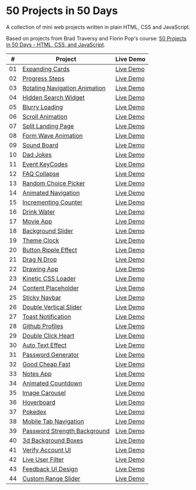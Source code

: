 # 50 Projects in 50 Days

A collection of mini web projects written in plain HTML, CSS and JavaScript.

Based on projects from Brad Traversy and Florin Pop's course: [50 Projects in 50 Days - HTML, CSS, and JavaScript](https://50projects50days.com/).

|  #  | Project                                                                                                                             | Live Demo                                              |
| :-: | ----------------------------------------------------------------------------------------------------------------------------------- | ------------------------------------------------------ |
| 01  | [Expanding Cards](https://github.com/nietoperq/50-projects-in-50-days/tree/main/01%20Expanding%20Cards)                             | [Live Demo](https://codepen.io/nietoperq/full/GRBGrqV) |
| 02  | [Progress Steps](https://github.com/nietoperq/50-projects-in-50-days/tree/main/02%20Progress%20Steps)                               | [Live Demo](https://codepen.io/nietoperq/full/LYBrvmp) |
| 03  | [Rotating Navigation Animation](https://github.com/nietoperq/50-projects-in-50-days/tree/main/03%20Rotating%20Navigation)           | [Live Demo](https://codepen.io/nietoperq/full/ExpegBB) |
| 04  | [Hidden Search Widget](https://github.com/nietoperq/50-projects-in-50-days/tree/main/04%20Hidden%20Search%20Widget)                 | [Live Demo](https://codepen.io/nietoperq/full/wvxYKNw) |
| 05  | [Blurry Loading](https://github.com/nietoperq/50-projects-in-50-days/tree/main/05%20Blurry%20Loading)                               | [Live Demo](https://codepen.io/nietoperq/full/LYBgdwr) |
| 06  | [Scroll Animation](https://github.com/nietoperq/50-projects-in-50-days/tree/main/06%20Scroll%20Animation)                           | [Live Demo](https://codepen.io/nietoperq/full/NWBEBqB) |
| 07  | [Split Landing Page](https://github.com/nietoperq/50-projects-in-50-days/tree/main/07%20Split%20Landing%20Page)                     | [Live Demo](https://codepen.io/nietoperq/full/PoBVNBz) |
| 08  | [Form Wave Animation](https://github.com/nietoperq/50-projects-in-50-days/tree/main/08%20Form%20Wave%20Animation)                   | [Live Demo](https://codepen.io/nietoperq/full/dyjrymM) |
| 09  | [Sound Board](https://github.com/nietoperq/50-projects-in-50-days/tree/main/09%20Sound%20Board)                                     | [Live Demo](https://codepen.io/nietoperq/full/OJwqOGO) |
| 10  | [Dad Jokes](https://github.com/nietoperq/50-projects-in-50-days/tree/main/10%20Dad%20Jokes)                                         | [Live Demo](https://codepen.io/nietoperq/full/eYjooZX) |
| 11  | [Event KeyCodes](https://github.com/nietoperq/50-projects-in-50-days/tree/main/11%20Event%20KeyCodes)                               | [Live Demo](https://codepen.io/nietoperq/full/oNMrbEj) |
| 12  | [FAQ Collapse](https://github.com/nietoperq/50-projects-in-50-days/tree/main/12%20FAQ%20Collapse)                                   | [Live Demo](https://codepen.io/nietoperq/full/xxJvVxb) |
| 13  | [Random Choice Picker](https://github.com/nietoperq/50-projects-in-50-days/tree/main/13%20Random%20Choice%20Picker)                 | [Live Demo](https://codepen.io/nietoperq/full/gOjVdPb) |
| 14  | [Animated Navigation](https://github.com/nietoperq/50-projects-in-50-days/tree/main/14%20Animated%20Navigation)                     | [Live Demo](https://codepen.io/nietoperq/full/PodYXQq) |
| 15  | [Incrementing Counter](https://github.com/nietoperq/50-projects-in-50-days/tree/main/15%20Incrementing%20Counter)                   | [Live Demo](https://codepen.io/nietoperq/full/RwYwVPP) |
| 16  | [Drink Water](https://github.com/nietoperq/50-projects-in-50-days/tree/main/16%20Drink%20Water)                                     | [Live Demo](https://codepen.io/nietoperq/full/YzOVgON) |
| 17  | [Movie App](https://github.com/nietoperq/50-projects-in-50-days/tree/main/17%20Movie%20App)                                         | [Live Demo](https://codepen.io/nietoperq/full/zYyMoME) |
| 18  | [Background Slider](https://github.com/nietoperq/50-projects-in-50-days/tree/main/18%20Background%20Slider)                         | [Live Demo](https://codepen.io/nietoperq/full/PoXxgYb) |
| 19  | [Theme Clock](https://github.com/nietoperq/50-projects-in-50-days/tree/main/19%20Theme%20Clock)                                     | [Live Demo](https://codepen.io/nietoperq/full/dywwNOQ) |
| 20  | [Button Ripple Effect](https://github.com/nietoperq/50-projects-in-50-days/tree/main/20%20Button%20Ripple%20Effect)                 | [Live Demo](https://codepen.io/nietoperq/full/qBLgweB) |
| 21  | [Drag N Drop](https://github.com/nietoperq/50-projects-in-50-days/tree/main/21%20Drag%20N%20Drop)                                   | [Live Demo](https://codepen.io/nietoperq/full/poqYdOy) |
| 22  | [Drawing App](https://github.com/nietoperq/50-projects-in-50-days/tree/main/22%20Drawing%20App)                                     | [Live Demo](https://codepen.io/nietoperq/full/vYvMbWG) |
| 23  | [Kinetic CSS Loader](https://github.com/nietoperq/50-projects-in-50-days/tree/main/23%20Kinetic%20CSS%20Loader)                     | [Live Demo](https://codepen.io/nietoperq/full/jOXoGPm) |
| 24  | [Content Placeholder](https://github.com/nietoperq/50-projects-in-50-days/tree/main/24%20Content%20Placeholder)                     | [Live Demo](https://codepen.io/nietoperq/full/KKJPMQo) |
| 25  | [Sticky Navbar](https://github.com/nietoperq/50-projects-in-50-days/tree/main/25%20Sticky%20Navbar)                                 | [Live Demo](https://codepen.io/nietoperq/full/poGJvbp) |
| 26  | [Double Vertical Slider](https://github.com/nietoperq/50-projects-in-50-days/tree/main/26%20Double%20Vertical%20Slider)             | [Live Demo](https://codepen.io/nietoperq/full/BaMoYYr) |
| 27  | [Toast Notification](https://github.com/nietoperq/50-projects-in-50-days/tree/main/27%20Toast%20Notification)                       | [Live Demo](https://codepen.io/nietoperq/full/LYqGKaO) |
| 28  | [Github Profiles](https://github.com/nietoperq/50-projects-in-50-days/tree/main/28%20Github%20Profiles)                             | [Live Demo](https://codepen.io/nietoperq/full/KKJzeRo) |
| 29  | [Double Click Heart](https://github.com/nietoperq/50-projects-in-50-days/tree/main/29%20Double%20Click%20Heart)                     | [Live Demo](https://codepen.io/nietoperq/full/JjxKNKm) |
| 30  | [Auto Text Effect](https://github.com/nietoperq/50-projects-in-50-days/tree/main/30%20Auto%20Text%20Effect)                         | [Live Demo](https://codepen.io/nietoperq/full/qBvOjxG) |
| 31  | [Password Generator](https://github.com/nietoperq/50-projects-in-50-days/tree/main/31%20Password%20Generator)                       | [Live Demo](https://codepen.io/nietoperq/full/yLwYQJX) |
| 32  | [Good Cheap Fast](https://github.com/nietoperq/50-projects-in-50-days/tree/main/32%20Good%20Cheap%20Fast)                           | [Live Demo](https://codepen.io/nietoperq/full/vYPLzRy) |
| 33  | [Notes App](https://github.com/nietoperq/50-projects-in-50-days/tree/main/33%20Notes%20App)                                         | [Live Demo](https://codepen.io/nietoperq/full/yLwOoYp) |
| 34  | [Animated Countdown](https://github.com/nietoperq/50-projects-in-50-days/tree/main/34%20Animated%20Countdown)                       | [Live Demo](https://codepen.io/nietoperq/full/yLwOjVv) |
| 35  | [Image Carousel](https://github.com/nietoperq/50-projects-in-50-days/tree/main/35%20Image%20Carousel)                               | [Live Demo](https://codepen.io/nietoperq/full/poYbgLL) |
| 36  | [Hoverboard](https://github.com/nietoperq/50-projects-in-50-days/tree/main/36%20Hoverboard)                                         | [Live Demo](https://codepen.io/nietoperq/full/wvOWYyj) |
| 37  | [Pokedex](https://github.com/nietoperq/50-projects-in-50-days/tree/main/37%20Pokedex)                                               | [Live Demo](https://codepen.io/nietoperq/full/RwdGpNd) |
| 38  | [Mobile Tab Navigation](https://github.com/nietoperq/50-projects-in-50-days/tree/main/38%20Mobile%20Tab%20Navigation)               | [Live Demo](https://codepen.io/nietoperq/full/dyrpgBN) |
| 39  | [Password Strength Background](https://github.com/nietoperq/50-projects-in-50-days/tree/main/39%20Password%20Strength%20Background) | [Live Demo](https://codepen.io/nietoperq/full/PoLbmVK) |
| 40  | [3d Background Boxes](https://github.com/nietoperq/50-projects-in-50-days/tree/main/40%203d%20Background%20Boxes)                   | [Live Demo](https://codepen.io/nietoperq/full/YzgpQzZ) |
| 41  | [Verify Account UI](https://github.com/nietoperq/50-projects-in-50-days/tree/main/41%20Verify%20Account%20UI)                       | [Live Demo](https://codepen.io/nietoperq/full/XWGNapa) |
| 42  | [Live User Filter](https://github.com/nietoperq/50-projects-in-50-days/tree/main/42%20Live%20User%20Filter)                         | [Live Demo](https://codepen.io/nietoperq/full/KKEWwNP) |
| 43  | [Feedback UI Design](https://github.com/nietoperq/50-projects-in-50-days/tree/main/43%20Feedback%20UI%20Design)                     | [Live Demo](https://codepen.io/nietoperq/full/mdoWPKJ) |
| 44  | [Custom Range Slider](https://github.com/nietoperq/50-projects-in-50-days/tree/main/44%20Custom%20Range%20Slider)                   | [Live Demo](https://codepen.io/nietoperq/full/jOJmOvp) |
